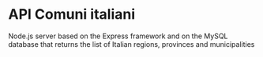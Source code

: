 # API Comuni italiani
Node.js server based on the Express framework and on the MySQL database that returns the list of Italian regions, provinces and municipalities
